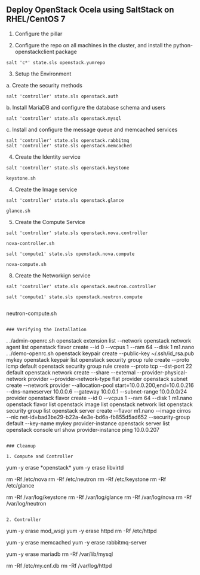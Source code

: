
## Deploy OpenStack Ocela using SaltStack on RHEL/CentOS 7



1. Configure the pillar


2. Configure the repo on all machines in the cluster, and install the python-openstackclient package

```
salt 'c*' state.sls openstack.yumrepo
```

3. Setup the Environment


  a. Create the security methods
  ```
  salt 'controller' state.sls openstack.auth
  ```

  b. Install MariaDB and configure the database schema and users
  ```
  salt 'controller' state.sls openstack.mysql
  ```

  c. Install and configure the message queue and memcached services
  ```
  salt 'controller' state.sls openstack.rabbitmq
  salt 'controller' state.sls openstack.memcached
  ```

4. Create the Identity service

```
salt 'controller' state.sls openstack.keystone
```

```
keystone.sh
```


4. Create the Image service

```
salt 'controller' state.sls openstack.glance
```

```
glance.sh
```

5. Create the Compute Service 

```
salt 'controller' state.sls openstack.nova.controller
```

```
nova-controller.sh
```

```
salt 'compute1' state.sls openstack.nova.compute
```

```
nova-compute.sh
```


8. Create the Networkign service 

```
salt 'controller' state.sls openstack.neutron.controller
```

```
salt 'compute1' state.sls openstack.neutron.compute


```
neutron-compute.sh
```

### Verifying the Installation

```
. ./admin-openrc.sh
openstack extension list --network
openstack network agent list
openstack flavor create --id 0 --vcpus 1 --ram 64 --disk 1 m1.nano
. ./demo-openrc.sh 
openstack keypair create --public-key ~/.ssh/id_rsa.pub mykey
openstack keypair list
openstack security group rule create --proto icmp default
openstack security group rule create --proto tcp --dst-port 22 default
openstack network create  --share --external   --provider-physical-network provider   --provider-network-type flat provider
openstack subnet create --network provider --allocation-pool start=10.0.0.200,end=10.0.0.216   --dns-nameserver 10.0.0.6 --gateway 10.0.0.1 --subnet-range 10.0.0.0/24 provider
openstack flavor create --id 0 --vcpus 1 --ram 64 --disk 1 m1.nano
openstack flavor list
openstack image list
openstack network list
openstack security group list
openstack server create --flavor m1.nano --image cirros   --nic net-id=bad3be29-b22a-4e3e-bd6a-fb855d5ad652  --security-group default   --key-name mykey provider-instance
openstack server list
openstack console url show provider-instance
ping 10.0.0.207 
```

### Cleanup

1. Compute and Controller

```
yum -y erase \*openstack\*
yum -y erase libvirtd

rm -Rf /etc/nova
rm -Rf /etc/neutron
rm -Rf /etc/keystone
rm -Rf /etc/glance

rm -Rf /var/log/keystone
rm -Rf /var/log/glance
rm -Rf /var/log/nova
rm -Rf /var/log/neutron
```

2. Controller
```
yum -y erase mod_wsgi
yum -y erase httpd
rm -Rf /etc/httpd

yum -y erase memcached
yum -y erase rabbitmq-server

yum -y erase mariadb
rm -Rf /var/lib/mysql

rm -Rf /etc/my.cnf.db
rm -Rf /var/log/httpd
```

